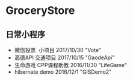 ﻿# GroceryStore

## 日常小程序

+ 微信投票  小项目 2017/10/30  "Vote"
+ 高德API 交通项目  2017/10/15  "GaodeApi"
+ 生命游戏 CPP课程助教 2016/11/30 "LifeGame"
+ hibernate demo 2016/12/1 "GISDemo2"
